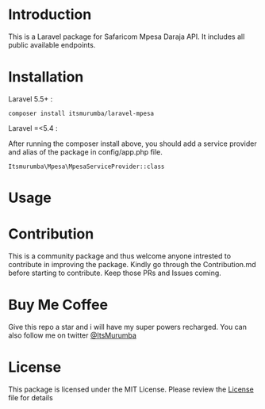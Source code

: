 # Introduction
This is a Laravel package for Safaricom Mpesa Daraja API. It includes all public available endpoints.

# Installation

Laravel 5.5+ :
````
composer install itsmurumba/laravel-mpesa
````

Laravel =<5.4 :

After running the composer install above, you should add a service provider and alias of the package in config/app.php file.

````
Itsmurumba\Mpesa\MpesaServiceProvider::class
````

# Usage


# Contribution
This is a community package and thus welcome anyone intrested to contribute in improving the package. Kindly go through the Contribution.md before starting to contribute. Keep those PRs and Issues coming.

# Buy Me Coffee
Give this repo a star and i will have my super powers recharged. You can also follow me on twitter [@ItsMurumba](https://twitter.com/ItsMurumba)

# License
This package is licensed under the MIT License. Please review the [License](LICENSE.md) file for details








